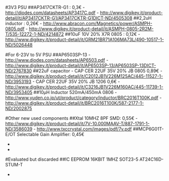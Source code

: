 #3V3 PSU
##AP3417CKTR-G1 : 0,3€
	- http://diodes.com/datasheets/AP3417C.pdf
	- http://www.digikey.it/product-detail/it/AP3417CKTR-G1/AP3417CKTR-G1DICT-ND/4505308
##2,2uH inductor : 0,26€
	-	http://www.abracon.com/Magnetics/power/ASMPH-0805.pdf
	- http://www.digikey.it/product-detail/it/ASMPH-0805-2R2M-T/535-12272-1-ND/4214872
##10uF 10V 20% X7R 0805 : 0,12€
	- http://www.digikey.it/product-detail/it/GRM21BR71A106MA73L/490-10517-1-ND/5026448


#For 6-23V to 5V PSU
##AP6503SP-13
	- http://www.diodes.com/datasheets/AP6503.pdf
	- http://www.digikey.it/product-detail/it/AP6503SP-13/AP6503SP-13DICT-ND/2767830
##22uF capacitor
	- CAP CER 22UF 35V 20% JB 0805 0,89€
	- http://www.digikey.it/product-detail/it/C2012JB1V226M125AC/445-11527-1-ND/3953193
	- CAP CER 22UF 35V 20% JB 1206 0,6€
	- http://www.digikey.it/product-detail/it/C3216JB1V226M160AC/445-11739-1-ND/3953405
##10µH Inductor 520mA/450mA 0806
	- http://www.yuden.co.jp/ut/product/category/inductor/BRC2016T100K.pdf
	- http://www.digikey.it/product-detail/it/BRC2016T100K/587-2177-1-ND/2002875


#Other new used components
##Xtal 10MHZ 8PF SMD: 0,55€
	- http://www.digikey.it/product-detail/it/7V-10.000MAAV-T/887-1791-1-ND/3586039
	- http://www.txccrystal.com/images/pdf/7v.pdf
##MCP6G01T-E/OT Selectable Gain Amplifier: 0,45€
- [DigiKey MCP6G01T-E/OTCT-ND]:http://www.digikey.com/product-detail/en/MCP6G01T-E%2FOT/MCP6G01T-E%2FOTCT-ND/1979730
- [DATASHEET of MCP6G01T-E/OT]:http://ww1.microchip.com/downloads/en/DeviceDoc/22004b.pdf


#Evaluated but discarded
##IC EEPROM 16KBIT 1MHZ SOT23-5 AT24C16D-STUM-T
- [DigiKey AT24C16D-STUM-TCT-ND]:http://www.digikey.it/product-detail/it/AT24C16D-STUM-T/AT24C16D-STUM-TCT-ND/5055821
